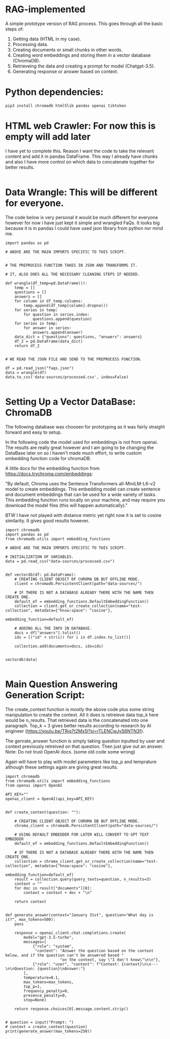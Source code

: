 # RAG-implemented

A simple prototype version of RAG process. This goes through all the basic steps of:

1. Getting data (HTML in my case).
2. Processing data.
3. Creating documents or small chunks in other words.
4. Creating word embeddings and storing them in a vector database (ChromaDB).
5. Retrieveing the data and creating a prompt for model (Chatgpt-3.5).
6. Generating response or answer based on context.

# Python dependencies:
```
pip3 install chromadb html5lib pandas openai tiktoken  
```

# HTML web Crawler: For now this is empty will add later

I have yet to complete this. Reason I want the code to take the relevant content and add it in pandas DataFrame.
This way I already have chunks and also I have more control on which data to concatenate together for better results.

```

```

# Data Wrangle: This will be different for everyone.

The code below is very personal it would be much different for everyone however for now i have just kept it simple and wrangled FaQs.
It looks big because it is in pandas I could have used json library from python nvr mind me.

```
import pandas as pd

# ABOVE ARE THE MAIN IMPORTS SPECIFIC TO THIS SCRIPT.


# THE PREPROCESS FUNCTION TAKES IN JSON AND TRANSFORMS IT.

# IT, ALSO DOES ALL THE NECESSARY CLEANING STEPS IF NEEDED.

def wrangle(df_temp=pd.DataFrame()):
    temp = []
    questions = []
    answers = []
    for column in df_temp.columns:
        temp.append(df_temp[column].dropna())
    for series in temp:
        for question in series.index:
            questions.append(question)
    for series in temp:
        for answer in series:
            answers.append(answer)
    data_dict = {"questions": questions, "answers": answers}
    df_2 = pd.DataFrame(data_dict)
    return df_2


# WE READ THE JSON FILE AND SEND TO THE PREPROCESS FUNCTION.

df = pd.read_json("faqs.json")
data = wrangle(df)
data.to_csv('data-sources/processed.csv', index=False)


```

# Setting Up a Vector DataBase: ChromaDB

The following database was choosen for prototyping as it was fairly straight forward and easy to setup.

In the following code the model used for embeddings is not from openai.
The results are really great however and I am going to be changing the DataBase later on so i haven't made much effort,
to write custom embedding function code for chromaDB.

A little docs for the embedding function from https://docs.trychroma.com/embeddings:

"By default, Chroma uses the Sentence Transformers all-MiniLM-L6-v2 model to create embeddings. 
This embedding model can create sentence and document embeddings that can be used for a wide variety of tasks. 
This embedding function runs locally on your machine, and may require you download the model files (this will happen automatically)."

BTW I have not played with distance metric yet right now it is set to cosine similarity. It gives good results however.

```
import chromadb
import pandas as pd
from chromadb.utils import embedding_functions

# ABOVE ARE THE MAIN IMPORTS SPECIFIC TO THIS SCRIPT.

# INITIALIZATION OF VARIABLES.
data = pd.read_csv("data-sources/processed.csv")


def vectordb(df: pd.DataFrame):
    # CREATING CLIENT OBJECT OF CHROMA DB BUT OFFLINE MODE.
    client = chromadb.PersistentClient(path="data-sources/")

    # IF THERE IS NOT A DATABASE ALREADY THERE WITH THE NAME THEN CREATE ONE.
    default_ef = embedding_functions.DefaultEmbeddingFunction()
    collection = client.get_or_create_collection(name="test-collection", metadata={"hnsw:space": "cosine"},
                                                 embedding_function=default_ef)

    # ADDING ALL THE INFO IN DATABASE.
    docs = df["answers"].tolist()
    ids = [("id" + str(i)) for i in df.index.to_list()]

    collection.add(documents=docs, ids=ids)


vectordb(data)


```
# Main Question Answering Generation Script:

The create_context function is mostly the above code plus some string manipulation to create the context.
All it does is retreieve data top_k here would be n_results. That retrieved data is the concatenated into one paragraph.
Top_k = 3 gives better results according to research by AI engineer (https://youtu.be/TRjq7t2Ms5I?si=rTLENCwJvS6NTN3f).

The genrate_answer function is simply taking question inputted by user and context previously retreived on that question.
Then just give out an answer. Note: Do not trust OpenAI docs. (some old code some wrong)

Again will have to play with model parameters like top_p and temprature although these settings again are giving great results.

```
import chromadb
from chromadb.utils import embedding_functions
from openai import OpenAI

API_KEY=""
openai_client = OpenAI(api_key=API_KEY)


def create_context(question: ""):

    # CREATING CLIENT OBJECT OF CHROMA DB BUT OFFLINE MODE.
    chroma_client = chromadb.PersistentClient(path="data-sources/")

    # USING DEFAULT EMBEDDER FOR LATER WILL CONVERT TO GPT TEXT EMBEDDER
    default_ef = embedding_functions.DefaultEmbeddingFunction()

    # IF THERE IS NOT A DATABASE ALREADY THERE WITH THE NAME THEN CREATE ONE.
    collection = chroma_client.get_or_create_collection(name="test-collection", metadata={"hnsw:space": "cosine"},
                                                        embedding_function=default_ef)
    result = collection.query(query_texts=question, n_results=3)
    context = ""
    for doc in result["documents"][0]:
        context = context + doc + "\n"

    return context


def generate_answer(context="January 31st", question="What day is it?", max_tokens=500):
    pass

    response = openai_client.chat.completions.create(
        model="gpt-3.5-turbo",
        messages=[
            {"role": "system",
             "content": "Answer the question based on the context below, and if the question can't be answered based "
                        "on the context, say \"I don't know\"\n\n"},
            {"role": "user", "content": f"Context: {context}\n\n---\n\nQuestion: {question}\nAnswer:"}
        ],
        temperature=0.1,
        max_tokens=max_tokens,
        top_p=1,
        frequency_penalty=0,
        presence_penalty=0,
        stop=None)

    return response.choices[0].message.content.strip()


# question = input("Prompt: ")
# context = create_context(question)
print(generate_answer(max_tokens=250))

```
